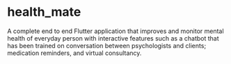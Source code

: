 # health_mate
A complete end to end Flutter application that improves and monitor mental health of everyday person with interactive features such as a chatbot that has been trained on conversation between psychologists and clients; medication reminders, and virtual consultancy.
